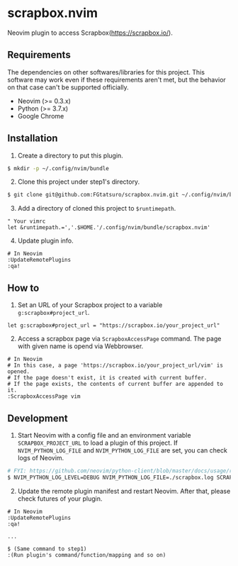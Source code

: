 scrapbox.nvim
==================================================

Neovim plugin to access Scrapbox(<https://scrapbox.io/>).

Requirements
------------

The dependencies on other softwares/libraries for this project. 
This software may work even if these requirements aren't met, but the behavior on that case can't be supported officially.

- Neovim (>= 0.3.x)
- Python (>= 3.7.x)
- Google Chrome

Installation
------------

1. Create a directory to put this plugin.

```bash
$ mkdir -p ~/.config/nvim/bundle
```

2. Clone this project under step1's directory.

```bash
$ git clone git@github.com:FGtatsuro/scrapbox.nvim.git ~/.config/nvim/bundle/scrapbox.nvim
```

3. Add a directory of cloned this project to `$runtimepath`.

```vim
" Your vimrc
let &runtimepath.=','.$HOME.'/.config/nvim/bundle/scrapbox.nvim'
```

4. Update plugin info.

```vim
# In Neovim
:UpdateRemotePlugins
:qa!
```

How to
------

1. Set an URL of your Scrapbox project to a variable `g:scrapbox#project_url`.

```vim
let g:scrapbox#project_url = "https://scrapbox.io/your_project_url"
```

2. Access a scrapbox page via `ScrapboxAccessPage` command.
   The page with given name is opend via Webbrowser.

```
# In Neovim
# In this case, a page 'https://scrapbox.io/your_project_url/vim' is opened.
# If the page doesn't exist, it is created with current buffer.
# If the page exists, the contents of current buffer are appended to it.
:ScrapboxAccessPage vim
```

Development
-----------

1. Start Neovim with a config file and an environment variable `SCRAPBOX_PROJECT_URL` to load a plugin of this project.
   If `NVIM_PYTHON_LOG_FILE` and `NVIM_PYTHON_LOG_FILE` are set, you can check logs of Neovim.

```bash
# FYI: https://github.com/neovim/python-client/blob/master/docs/usage/remote-plugins.rst
$ NVIM_PYTHON_LOG_LEVEL=DEBUG NVIM_PYTHON_LOG_FILE=./scrapbox.log SCRAPBOX_PROJECT_URL='https://scrapbox.io/your_project_url' nvim -u tests/vimrc
```

2. Update the remote plugin manifest and restart Neovim. After that, please check futures of your plugin.

```
# In Neovim
:UpdateRemotePlugins
:qa!

...

$ (Same command to step1)
:(Run plugin's command/function/mapping and so on)
```
